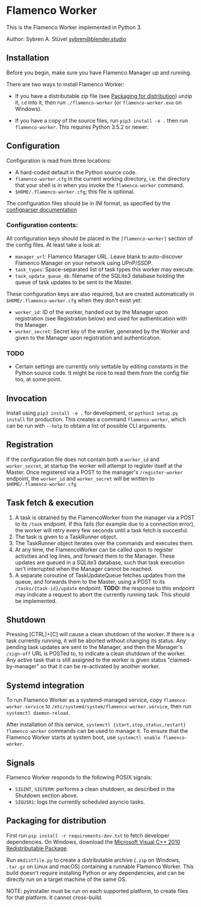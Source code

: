 # Flamenco Worker

This is the Flamenco Worker implemented in Python 3.

Author: Sybren A. Stüvel <sybren@blender.studio>

## Installation

Before you begin, make sure you have Flamenco Manager up and running.

There are two ways to install Flamenco Worker:

- If you have a distributable zip file (see [Packaging for distribution](#packaging-for-distribution))
  unzip it, `cd` into it, then run `./flamenco-worker` (or `flamenco-worker.exe` on Windows).

- If you have a copy of the source files, run `pip3 install -e .` then run `flamenco-worker`. This
  requires Python 3.5.2 or newer.


## Configuration

Configuration is read from three locations:

- A hard-coded default in the Python source code.
- `flamenco-worker.cfg` in the current working directory, i.e. the directory that your shell
  is in when you invoke the `flamenco-worker` command.
- `$HOME/.flamenco-worker.cfg`; this file is optional.

The configuration files should be in INI format, as specified by the
[configparser documentation](https://docs.python.org/3/library/configparser.html)


### Configuration contents:

All configuration keys should be placed in the `[flamenco-worker]` section of the
config files. At least take a look at:

- `manager_url`: Flamenco Manager URL. Leave blank to auto-discover Flamenco Manager
  on your network using UPnP/SSDP.
- `task_types`: Space-separated list of task types this worker may execute.
- `task_update_queue_db`: filename of the SQLite3 database holding the queue of task
  updates to be sent to the Master.

These configuration keys are also required, but are created automatically in
`$HOME/.flamenco-worker.cfg` when they don't exist yet:

- `worker_id`: ID of the worker, handed out by the Manager upon registration (see
  Registration below) and used for authentication with the Manager.
- `worker_secret`: Secret key of the worker, generated by the Worker and given to the
  Manager upon registration and authentication.


### TODO

- Certain settings are currently only settable by editing constants in the Python source code.
  It might be nice to read them from the config file too, at some point.


## Invocation

Install using `pip3 install -e .` for development, or `python3 setup.py install` for production.
This creates a command `flamenco-worker`, which can be run with `--help` to obtain
a list of possible CLI arguments.


## Registration

If the configuration file does not contain both a `worker_id` and `worker_secret`, at startup
the worker will attempt to register itself at the Master.
Once registered via a POST to the manager's `/register-worker` endpoint, the `worker_id` and
`worker_secret` will be written to `$HOME/.flamenco-worker.cfg`

## Task fetch & execution

1. A task is obtained by the FlamencoWorker from the manager via a POST to its `/task` endpoint.
   If this fails (for example due to a connection error), the worker will retry every few seconds
   until a task fetch is succesful.
2. The task is given to a TaskRunner object.
3. The TaskRunner object iterates over the commands and executes them.
4. At any time, the FlamencoWorker can be called upon to register activities and log lines,
   and forward them to the Manager. These updates are queued in a SQLite3 database, such that
   task execution isn't interrupted when the Manager cannot be reached.
5. A separate coroutine of TaskUpdateQueue fetches updates from the queue, and forwards them to
   the Master, using a POST to its `/tasks/{task-id}/update` endpoint.
   **TODO:** the response to this endpoint may indicate a request to abort the currently running
   task. This should be implemented.


## Shutdown

Pressing [CTRL]+[C] will cause a clean shutdown of the worker. If there is a task currently running,
it will be aborted without changing its status. Any pending task updates are sent to the Manager,
and then the Manager's `/sign-off` URL is POSTed to, to indicate a clean shutdown of the worker. Any
active task that is still assigned to the worker is given status "claimed-by-manager" so that it can
be re-activated by another worker.


## Systemd integration

To run Flamenco Worker as a systemd-managed service, copy `flamenco-worker.service` to
`/etc/systemd/system/flamenco-worker.service`, then run `systemctl daemon-reload`.

After installation of this service, `systemctl {start,stop,status,restart} flamenco-worker`
commands can be used to manage it. To ensure that the Flamenco Worker starts at system boot,
use `systemctl enable flamenco-worker`.


## Signals

Flamenco Worker responds to the following POSIX signals:

- `SIGINT`, `SIGTERM`: performs a clean shutdown, as described in the Shutdown section above.
- `SIGUSR1`: logs the currently scheduled asyncio tasks.


## Packaging for distribution

First run `pip install -r requirements-dev.txt` to fetch developer dependencies. On Windows,
download the [Microsoft Visual C++ 2010 Redistributable Package](https://www.microsoft.com/en-us/download/details.aspx?id=13523).

Run `mkdistfile.py` to create a distributable archive (`.zip` on Windows, `.tar.gz` on Linux and
macOS) containing a runnable Flamenco Worker. This build doesn't require installing Python or any
dependencies, and can be directly run on a target machine of the same OS.

NOTE: pyinstaller must be run on each supported platform, to create files for that platform. It
cannot cross-build.
